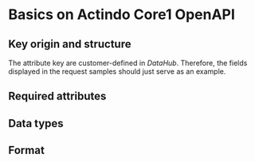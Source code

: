 # Basics on Actindo Core1 OpenAPI

## Key origin and structure  

The attribute key are customer-defined in *DataHub*. Therefore, the fields displayed in the request samples should just serve as an example.   

## Required attributes  

## Data types  

## Format

